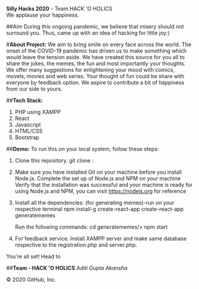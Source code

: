 **Silly Hacks 2020** - Team HACK 'O HOLICS   
We applause your happiness.

##Aim
During this ongoing pandemic, we believe that misery should not surround you. 
Thus, came up with an idea of hacking for little joy:)

#**About Project:**
We aim to bring smile on every face across the world. The onset of the COVID-19 pandemic has driven us to make something which would leave the  tension aside. We have created this source for you all to share the jokes, the memes, the fun and most importantly your thoughts.
We offer many suggestions for enlightening your mood with comics, movels, movies and web series. Your thought of fun could be share with everyone by feedback option. We aspire to contribute a bit of happiness from our side to yours. 

##**Tech Stack:**
1. PHP using XAMPP
2. React
3. Javascript
4. HTML/CSS
5. Bootstrap

##**Demo:**
To run this on your local system, follow these steps:

1. Clone this repository.
      git clone :

2. Make sure you have installed Git on your machine before you install Node.js.
   Complete the set up of Node.js and NPM on your machine
   Verify that the installation was successful and your machine is ready for using Node.js and NPM, you can visit https://nodejs.org for reference
   
3. Install all the dependencies:
      (for generating memes)-run on your respective terminal
      npm install-g create-react-app
      create-react-app generatememes
      
      Run the following commands:
      cd generatememes/> npm start
      
4. For feedback service.
Install XAMPP server and make same database respective to the registration.php and server.php.
      
You're all set! Head to

##**Team - HACK 'O HOLICS**
*Aditi Gupta
 Akansha*

© 2020 GitHub, Inc.
